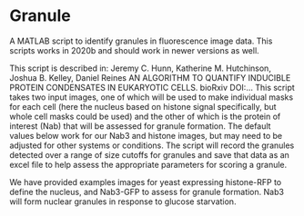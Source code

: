 # Granule
A MATLAB script to identify granules in fluorescence image data. This scripts works in 2020b and should work in newer versions as well.

This script is described in: Jeremy C. Hunn, Katherine M. Hutchinson, Joshua B. Kelley, Daniel Reines  AN ALGORITHM TO QUANTIFY INDUCIBLE PROTEIN CONDENSATES IN EUKARYOTIC CELLS. bioRxiv DOI:...
This script takes two input images, one of which will be used to make individual masks for each cell (here the nucleus based on histone signal specifically, but whole cell masks could be used) and the other of which is the protein of interest (Nab) that will be assessed for granule formation. The default values below work for our Nab3 and histone images, but may need to be adjusted for other systems or conditions.
The script will record the granules detected over a range of size cutoffs for granules and save that data as an excel file to help assess the appropriate parameters for scoring a granule.  

We have provided examples images for yeast expressing histone-RFP to define the nucleus, and Nab3-GFP to assess for granule formation.  Nab3 will form nuclear granules in response to glucose starvation.   
